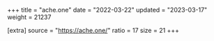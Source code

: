 +++
title = "ache.one"
date = "2022-03-22"
updated = "2023-03-17"
weight = 21237

[extra]
source = "https://ache.one/"
ratio = 17
size = 21
+++
